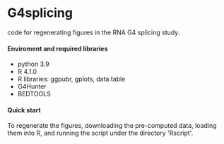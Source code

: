 # G4splicing

code for regenerating figures in the RNA G4 splicing study.


#### Enviroment and required libraries
- python 3.9  
- R 4.1.0
- R libraries: ggpubr, gplots, data.table
- G4Hunter
- BEDTOOLS

#### Quick start
To regenerate the figures, downloading the pre-computed data, loading them into R, and running the script under the directory 'Rscript'.

